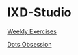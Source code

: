 # IXD-Studio
[Weekly Exercises](https://github.com/jljuli/IXD-Studio/wiki)

[Dots Obsession](https://jljuli.github.io/IxD-Studio/1019_DotObsession/index.html)
